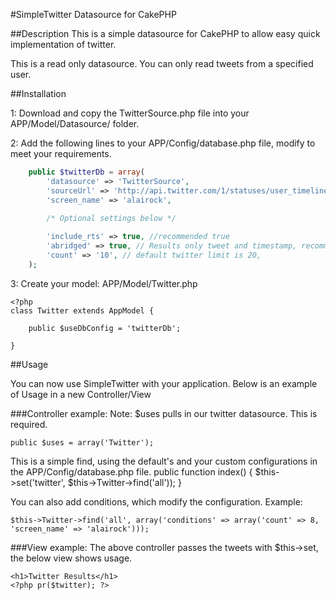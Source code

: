 #SimpleTwitter Datasource for CakePHP

##Description
This is a simple datasource for CakePHP to allow easy quick implementation of twitter.

This is a read only datasource. You can only read tweets from a specified user. 

##Installation

1: Download and copy the TwitterSource.php file into your APP/Model/Datasource/ folder.

2: Add the following lines to your APP/Config/database.php file, modify to meet your requirements.

```php
    public $twitterDb = array(
        'datasource' => 'TwitterSource',
        'sourceUrl' => 'http://api.twitter.com/1/statuses/user_timeline.json',
        'screen_name' => 'alairock',
        
        /* Optional settings below */

        'include_rts' => true, //recommended true
        'abridged' => true, // Results only tweet and timestamp, recommended true
        'count' => '10', // default twitter limit is 20, 
    );
```

3: Create your model: APP/Model/Twitter.php

    <?php
    class Twitter extends AppModel {

        public $useDbConfig = 'twitterDb';

    }

##Usage

You can now use SimpleTwitter with your application. Below is an example of Usage in a new Controller/View

###Controller example:
Note: $uses pulls in our twitter datasource. This is required.

    public $uses = array('Twitter');

This is a simple find, using the default's and your custom configurations in the APP/Config/database.php file.
    public function index() {
        $this->set('twitter', $this->Twitter->find('all'));
    }

You can also add conditions, which modify the configuration. Example: 

    $this->Twitter->find('all', array('conditions' => array('count' => 8, 'screen_name' => 'alairock')));

###View example:
The above controller passes the tweets with $this->set, the below view shows usage.

    <h1>Twitter Results</h1>
    <?php pr($twitter); ?>